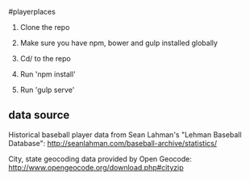 #playerplaces

1. Clone the repo

2. Make sure you have npm, bower and gulp installed globally

3. Cd/ to the repo

4. Run 'npm install'

5. Run 'gulp serve'



## data source

Historical baseball player data from Sean Lahman's "Lehman Baseball Database": http://seanlahman.com/baseball-archive/statistics/

City, state geocoding data provided by Open Geocode: http://www.opengeocode.org/download.php#cityzip

